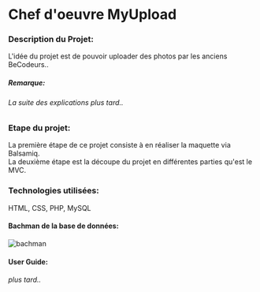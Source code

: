 # Chef d'oeuvre MyUpload

### Description du Projet:
L'idée du projet est de pouvoir uploader des photos par les anciens BeCodeurs..
##### Remarque:
###### La suite des explications plus tard..

### Etape du projet:

La première étape de ce projet consiste à en réaliser la maquette via Balsamiq. <br/>
La deuxième étape est la découpe du projet en différentes parties qu'est le MVC. <br/>

### Technologies utilisées:
HTML, CSS, PHP, MySQL<br/>

#### Bachman de la base de données:

![bachman](https://imghost.io/images/2017/10/03/bachman.png)

#### User Guide:
###### plus tard..


